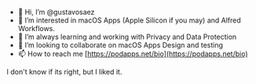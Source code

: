 - 👋 Hi, I’m @gustavosaez
- 👀 I’m interested in macOS Apps (Apple Silicon if you may) and Alfred Workflows.
- 🌱 I’m always learning and working with Privacy and Data Protection
- 💞️ I’m looking to collaborate on macOS Apps Design and testing
- 📫 How to reach me [https://podapps.net/bio](https://podapps.net/bio)

<!---
gustavosaez/gustavosaez is a ✨ special ✨ repository because its `README.md` (this file) appears on your GitHub profile.
You can click the Preview link to take a look at your changes.
--->

I don't know if its right, but I liked it.
